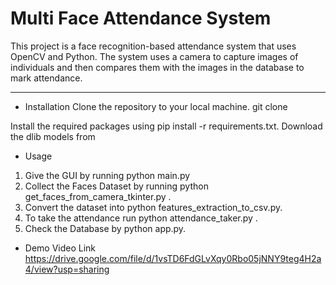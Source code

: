 # Multi Face Attendance System

This project is a face recognition-based attendance system that uses OpenCV and Python. The system uses a camera to capture images of individuals and then compares them with the images in the database to mark attendance.

_______________________________________________________________________________________________________________________________

* Installation
Clone the repository to your local machine. git clone


Install the required packages using pip install -r requirements.txt.
Download the dlib models from 


* Usage
1. Give the GUI by running  python main.py
2. Collect the Faces Dataset by running  python get_faces_from_camera_tkinter.py .
3. Convert the dataset into python features_extraction_to_csv.py.
4. To take the attendance run python attendance_taker.py .
5. Check the Database by python app.py.

* Demo Video Link
  https://drive.google.com/file/d/1vsTD6FdGLvXqy0Rbo05jNNY9teg4H2a4/view?usp=sharing
